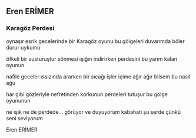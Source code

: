 ## Eren ERİMER

### Karagöz Perdesi

oynaşır esrik gecelerinde
bir Karagöz oyunu bu
gölgeleri duvarımda
böler durur uykumu

öfkeli bir susturuştur
sönmesi ışığın
indirirken perdesini
bu yarım kalan oyunun

nafile geceler ıssızında
ararken bir sıcağı
işler içime ağır ağır
bilsem bu nasıl ağu

har gibi gözleriyle
nefretinden korkunun
perdeleri tutuşur
bu gölge oyununun

ne ışık ne de perdede...
görüyor ve duyuyorum
kabahati şu serde
çünkü seni seviyorum

Eren ERİMER
